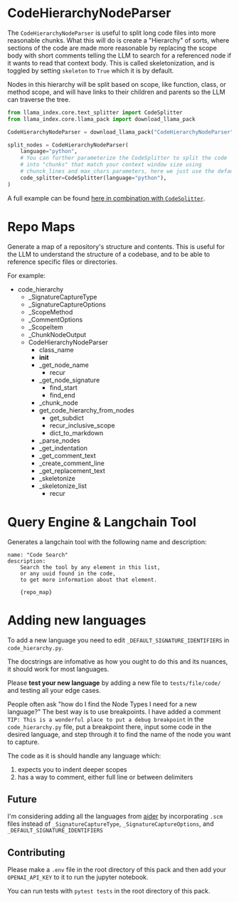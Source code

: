 # CodeHierarchyNodeParser

The `CodeHierarchyNodeParser` is useful to split long code files into more reasonable chunks. What this will do is create a "Hierarchy" of sorts, where sections of the code are made more reasonable by replacing the scope body with short comments telling the LLM to search for a referenced node if it wants to read that context body. This is called skeletonization, and is toggled by setting `skeleton` to `True` which it is by default.

Nodes in this hierarchy will be split based on scope, like function, class, or method scope, and will have links to their children and parents so the LLM can traverse the tree.

```python
from llama_index.core.text_splitter import CodeSplitter
from llama_index.core.llama_pack import download_llama_pack

CodeHierarchyNodeParser = download_llama_pack("CodeHierarchyNodeParser")

split_nodes = CodeHierarchyNodeParser(
    language="python",
    # You can further parameterize the CodeSplitter to split the code
    # into "chunks" that match your context window size using
    # chunck_lines and max_chars parameters, here we just use the defaults
    code_splitter=CodeSplitter(language="python"),
)
```

A full example can be found [here in combination with `CodeSplitter`](./CodeHierarchyNodeParserUsage.ipynb).

# Repo Maps

Generate a map of a repository's structure and contents. This is useful for the LLM to understand the structure of a codebase, and to be able to reference specific files or directories.

For example:

- code_hierarchy
  - \_SignatureCaptureType
  - \_SignatureCaptureOptions
  - \_ScopeMethod
  - \_CommentOptions
  - \_ScopeItem
  - \_ChunkNodeOutput
  - CodeHierarchyNodeParser
    - class_name
    - **init**
    - \_get_node_name
      - recur
    - \_get_node_signature
      - find_start
      - find_end
    - \_chunk_node
    - get_code_hierarchy_from_nodes
      - get_subdict
      - recur_inclusive_scope
      - dict_to_markdown
    - \_parse_nodes
    - \_get_indentation
    - \_get_comment_text
    - \_create_comment_line
    - \_get_replacement_text
    - \_skeletonize
    - \_skeletonize_list
      - recur

# Query Engine & Langchain Tool

Generates a langchain tool with the following name and description:

```
name: "Code Search"
description:
    Search the tool by any element in this list,
    or any uuid found in the code,
    to get more information about that element.

    {repo_map}
```

# Adding new languages

To add a new language you need to edit `_DEFAULT_SIGNATURE_IDENTIFIERS` in `code_hierarchy.py`.

The docstrings are infomative as how you ought to do this and its nuances, it should work for most languages.

Please **test your new language** by adding a new file to `tests/file/code/` and testing all your edge cases.

People often ask "how do I find the Node Types I need for a new language?" The best way is to use breakpoints.
I have added a comment `TIP: This is a wonderful place to put a debug breakpoint` in the `code_hierarchy.py` file, put a breakpoint there, input some code in the desired language, and step through it to find the name
of the node you want to capture.

The code as it is should handle any language which:

1. expects you to indent deeper scopes
2. has a way to comment, either full line or between delimiters

## Future

I'm considering adding all the languages from [aider](https://github.com/paul-gauthier/aider/tree/main/aider/queries)
by incorporating `.scm` files instead of `_SignatureCaptureType`, `_SignatureCaptureOptions`, and `_DEFAULT_SIGNATURE_IDENTIFIERS`

## Contributing

Please make a `.env` file in the root directory of this pack and then add your `OPENAI_API_KEY` to it to run the jupyter notebook.

You can run tests with `pytest tests` in the root directory of this pack.
